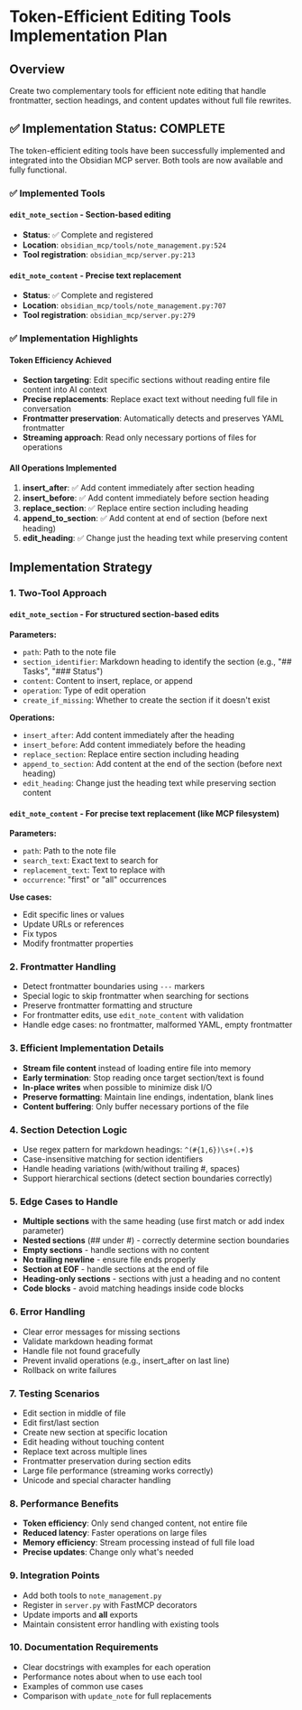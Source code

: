 # Token-Efficient Editing Tools Implementation Plan

## Overview
Create two complementary tools for efficient note editing that handle frontmatter, section headings, and content updates without full file rewrites.

## ✅ Implementation Status: COMPLETE

The token-efficient editing tools have been successfully implemented and integrated into the Obsidian MCP server. Both tools are now available and fully functional.

### ✅ Implemented Tools

#### `edit_note_section` - Section-based editing
- **Status**: ✅ Complete and registered
- **Location**: `obsidian_mcp/tools/note_management.py:524`
- **Tool registration**: `obsidian_mcp/server.py:213`

#### `edit_note_content` - Precise text replacement  
- **Status**: ✅ Complete and registered
- **Location**: `obsidian_mcp/tools/note_management.py:707`
- **Tool registration**: `obsidian_mcp/server.py:279`

### ✅ Implementation Highlights

#### Token Efficiency Achieved
- **Section targeting**: Edit specific sections without reading entire file content into AI context
- **Precise replacements**: Replace exact text without needing full file in conversation
- **Frontmatter preservation**: Automatically detects and preserves YAML frontmatter
- **Streaming approach**: Read only necessary portions of files for operations

#### All Operations Implemented
1. **insert_after**: ✅ Add content immediately after section heading
2. **insert_before**: ✅ Add content immediately before section heading  
3. **replace_section**: ✅ Replace entire section including heading
4. **append_to_section**: ✅ Add content at end of section (before next heading)
5. **edit_heading**: ✅ Change just the heading text while preserving content

## Implementation Strategy

### 1. Two-Tool Approach

#### `edit_note_section` - For structured section-based edits
**Parameters:**
- `path`: Path to the note file
- `section_identifier`: Markdown heading to identify the section (e.g., "## Tasks", "### Status")
- `content`: Content to insert, replace, or append
- `operation`: Type of edit operation
- `create_if_missing`: Whether to create the section if it doesn't exist

**Operations:**
- `insert_after`: Add content immediately after the heading
- `insert_before`: Add content immediately before the heading
- `replace_section`: Replace entire section including heading
- `append_to_section`: Add content at the end of the section (before next heading)
- `edit_heading`: Change just the heading text while preserving section content

#### `edit_note_content` - For precise text replacement (like MCP filesystem)
**Parameters:**
- `path`: Path to the note file
- `search_text`: Exact text to search for
- `replacement_text`: Text to replace with
- `occurrence`: "first" or "all" occurrences

**Use cases:**
- Edit specific lines or values
- Update URLs or references
- Fix typos
- Modify frontmatter properties

### 2. Frontmatter Handling
- Detect frontmatter boundaries using `---` markers
- Special logic to skip frontmatter when searching for sections
- Preserve frontmatter formatting and structure
- For frontmatter edits, use `edit_note_content` with validation
- Handle edge cases: no frontmatter, malformed YAML, empty frontmatter

### 3. Efficient Implementation Details
- **Stream file content** instead of loading entire file into memory
- **Early termination**: Stop reading once target section/text is found
- **In-place writes** when possible to minimize disk I/O
- **Preserve formatting**: Maintain line endings, indentation, blank lines
- **Content buffering**: Only buffer necessary portions of the file

### 4. Section Detection Logic
- Use regex pattern for markdown headings: `^(#{1,6})\s+(.+)$`
- Case-insensitive matching for section identifiers
- Handle heading variations (with/without trailing #, spaces)
- Support hierarchical sections (detect section boundaries correctly)

### 5. Edge Cases to Handle
- **Multiple sections** with the same heading (use first match or add index parameter)
- **Nested sections** (## under #) - correctly determine section boundaries
- **Empty sections** - handle sections with no content
- **No trailing newline** - ensure file ends properly
- **Section at EOF** - handle sections at the end of file
- **Heading-only sections** - sections with just a heading and no content
- **Code blocks** - avoid matching headings inside code blocks

### 6. Error Handling
- Clear error messages for missing sections
- Validate markdown heading format
- Handle file not found gracefully
- Prevent invalid operations (e.g., insert_after on last line)
- Rollback on write failures

### 7. Testing Scenarios
- Edit section in middle of file
- Edit first/last section
- Create new section at specific location
- Edit heading without touching content
- Replace text across multiple lines
- Frontmatter preservation during section edits
- Large file performance (streaming works correctly)
- Unicode and special character handling

### 8. Performance Benefits
- **Token efficiency**: Only send changed content, not entire file
- **Reduced latency**: Faster operations on large files
- **Memory efficiency**: Stream processing instead of full file load
- **Precise updates**: Change only what's needed

### 9. Integration Points
- Add both tools to `note_management.py`
- Register in `server.py` with FastMCP decorators
- Update imports and __all__ exports
- Maintain consistent error handling with existing tools

### 10. Documentation Requirements
- Clear docstrings with examples for each operation
- Performance notes about when to use each tool
- Examples of common use cases
- Comparison with `update_note` for full replacements